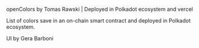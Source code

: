 openColors by Tomas Rawski | Deployed in Polkadot ecosystem and vercel

List of colors save in an on-chain smart contract and deployed in Polkadot ecosystem.

UI by Gera Barboni
